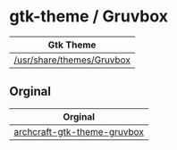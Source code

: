 

# gtk-theme / Gruvbox

| Gtk Theme |
| --- |
| [/usr/share/themes/Gruvbox](.) |


## Orginal

| Orginal |
| --- |
| [archcraft-gtk-theme-gruvbox](https://github.com/archcraft-os/archcraft-themes/tree/main/archcraft-gtk-theme-gruvbox/files/Gruvbox) |


